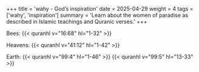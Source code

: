 +++
title = 'wahy - God’s inspiration'
date = 2025-04-29
weight = 4
tags = ['wahy', 'inspiration']
summary = 'Learn about the women of paradise as described in Islamic teachings and Quranic verses.'
+++

Bees: {{< quranhl v="16:68" hl="1-32" >}}

Heavens: {{< quranhl v="41:12" hl="1-42" >}}

Earth: {{< quranhl v="99:4" hl="1-46" >}} {{< quranhl v="99:5" hl="13-33" >}}
